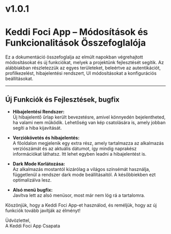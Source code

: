 # v1.0.1
# Keddi Foci App – Módosítások és Funkcionalitások Összefoglalója

Ez a dokumentáció összefoglalja az elmúlt napokban végrehajtott módosításokat és új funkciókat, melyek a projektünk fejlesztését segítik. Az alábbiakban részletezzük az egyes területeket, beleértve az autentikációt, profilkezelést, hibajelentési rendszert, UI módosításokat a konfigurációs beállításokat.

---

## Új Funkciók és Fejlesztések, bugfix

- **Hibajelentési Rendszer:**  
  Új hibajelentő űrlap került bevezetésre, amivel könnyedén bejelentheted, ha valami nem működik. Lehetőség van kép csatolására is, amely jobban segíti a hiba kijavítását.

- **Verziókövetés és hibajelentés:**  
  A főoldalon megjelenik egy extra rész, amely tartalmazza az alkalmazás verziószámát és az aktuális dátumot, így mindig naprakész információkat láthatsz. Itt lehet egyben leadni a hibajelentést is.

- **Dark Mode Korlátozása:**  
  Az alkalmazás mostantól kizárólag a világos színsémát használja, függetlenül a rendszer dark mode beállításaitól. A későbbiekben ezt optimalizálva lesz.

- **Alsó menü bugfix:**  
  Javítva lett az alsó menüsor, most már nem lóg rá a tartalomra.

Köszönjük, hogy a Keddi Foci App-et használod, és reméljük, hogy az új funkciók tovább javítják az élményt!

Üdvözlettel,  
A Keddi Foci App Csapata
